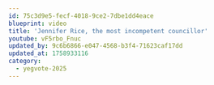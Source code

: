 ```yaml
---
id: 75c3d9e5-fecf-4018-9ce2-7dbe1dd4eace
blueprint: video
title: 'Jennifer Rice, the most incompetent councillor'
youtube: vF5rbo_Fnuc
updated_by: 9c6b6866-e047-4568-b3f4-71623caf17dd
updated_at: 1758933116
category:
  - yegvote-2025
---
```

